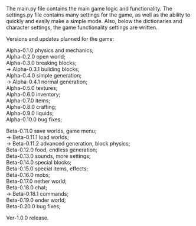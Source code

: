 The main.py file contains the main game logic and functionality. 
The settings.py file contains many settings for the game, as well as the ability to quickly and easily make a simple mode. 
Also, below the dictionaries and character settings, the game functionality settings are written.

Versions and updates planned for the game:

Alpha-0.1.0 physics and mechanics;                             
Alpha-0.2.0 open world;                 
Alpha-0.3.0 breaking blocks;                 
-> Alpha-0.3.1 building blocks;                 
Alpha-0.4.0 simple generation;                 
-> Alpha-0.4.1 normal generation;                               
Alpha-0.5.0 textures;                 
Alpha-0.6.0 inventory;                 
Alpha-0.7.0 items;                 
Alpha-0.8.0 crafting;                 
Alpha-0.9.0 liquids;                 
Alpha-0.10.0 bug fixes;                 

Beta-0.11.0 save worlds, game menu;                 
-> Beta-0.11.1 load worlds;                 
-> Beta-0.11.2 advanced generation, block physics;                 
Beta-0.12.0 food, endless generation;                 
Beta-0.13.0 sounds, more settings;                 
Beta-0.14.0 special blocks;                 
Beta-0.15.0 special items, effects;                 
Beta-0.16.0 mobs;                 
Beta-0.17.0 nether world;                 
Beta-0.18.0 chat;                 
-> Beta-0.18.1 commands;                 
Beta-0.19.0 ender world;                 
Beta-0.20.0 bug fixes;                 

Ver-1.0.0 release.                 
